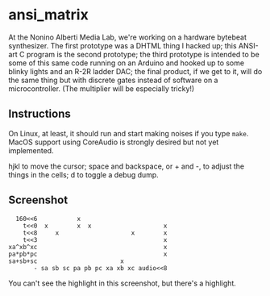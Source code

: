 ansi_matrix
===========

At the Nonino Alberti Media Lab, we're working on a hardware bytebeat
synthesizer. The first prototype was a DHTML thing I hacked up; this
ANSI-art C program is the second prototype; the third prototype is
intended to be some of this same code running on an Arduino and hooked
up to some blinky lights and an R-2R ladder DAC; the final product, if
we get to it, will do the same thing but with discrete gates instead
of software on a microcontroller.  (The multiplier will be especially
tricky!)

Instructions
------------

On Linux, at least, it should run and start making noises if you type
`make`.  MacOS support using CoreAudio is strongly desired but not yet
implemented.

hjkl to move the cursor; space and backspace, or + and -, to adjust
the things in the cells; d to toggle a debug dump.

Screenshot
---------

      160<<6           x                         
        t<<0  x        x  x                    x 
        t<<8     x                    x        x 
        t<<3                                   x 
    xa^xb^xc                                   x 
    pa*pb*pc                                   x 
    sa+sb+sc                       x             
           - sa sb sc pa pb pc xa xb xc audio<<8 

You can't see the highlight in this screenshot, but there's a
highlight.